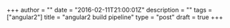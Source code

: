 +++
author = ""
date = "2016-02-11T21:00:01Z"
description = ""
tags = ["angular2"]
title = "angular2 build pipeline"
type = "post"
draft = true
+++
